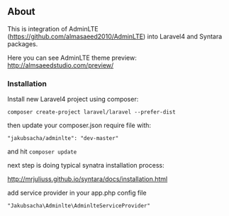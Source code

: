 ## About
This is integration of AdminLTE (https://github.com/almasaeed2010/AdminLTE) into Laravel4 and Syntara packages.

Here you can see AdminLTE theme preview: http://almsaeedstudio.com/preview/

### Installation

Install new Laravel4 project using composer:
```
composer create-project laravel/laravel --prefer-dist
```
then update your composer.json require file with:

```
"jakubsacha/adminlte": "dev-master"
```

and hit `composer update`

next step is doing typical synatra installation process:

http://mrjuliuss.github.io/syntara/docs/installation.html

add service provider in your app.php config file

```
"Jakubsacha\Adminlte\AdminlteServiceProvider"
```
